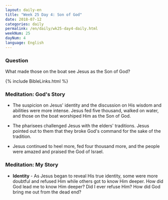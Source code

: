 ```yaml
---
layout: daily-en
title: "Week 25 Day 4: Son of God"
date: 2018-07-12 
categories: daily
permalink: /en/daily/wk25-day4-daily.html
weekNum: 25
dayNum: 4
language: English
---
```


### Question     
What made those on the boat see Jesus as the Son of God?

{% include BibleLinks.html %} 

### Meditation: God's Story   
+ The suspicion on Jesus' identity and the discussion on His wisdom and abilities were more intense. Jesus fed five thousand, walked on water, and those on the boat worshiped Him as the Son of God. 

+ The pharisees challenged Jesus with the elders' traditions. Jesus pointed out to them that they broke God's command for the sake of the tradition. 

+ Jesus continued to heel more, fed four thousand more, and the people were amazed and praised the God of Israel. 

### Meditation: My Story   
+ **Identity** - As Jesus began to reveal His true identity, some were more doubtful and refused Him while others got to know Him deeper. How did God lead me to know Him deeper? Did I ever refuse Him? How did God bring me out from the dead end? 
